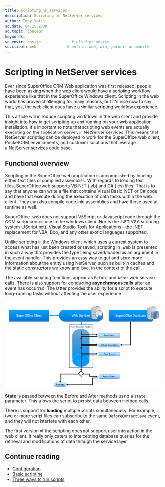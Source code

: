 ```yaml
---
title: scripting_ns_services       
description: Scripting in NetServer services
author: Tony Yates
so.date: 04.15.2009
so.topic: concept
keywords:
so.envir: onsite              # cloud or onsite
so.client: web              # online, web, win, pocket, or mobile
---
```


# Scripting in NetServer services

Ever since SuperOffice CRM Web application was first released, people have been asking when the web client would have a scripting workflow experience like that in the SuperOffice Windows client. Scripting in the web world has proven challenging for many reasons, but it's nice now to say that, yes, the web client does have a similar scripting workflow experience.

This article will introduce scripting workflows in the web client and provide insight into how to get scripting up and running on your web application installation. It's important to note that scripting web events are actually executing on the application server, in NetServer services. This means that NetServer scripting can be deployed to work for the SuperOffice web client, PocketCRM environments, and customer solutions that leverage a NetServer services code base.

## Functional overview

Scripting in the SuperOffice web application is accomplished by loading either text files or compiled assemblies. With regards to loading text files, SuperOffice web supports VB.NET (.vb) and C# (.cs) files. That is to say that anyone can write a file that contains Visual Basic .NET or C# code and have that execute during the execution of data tasks within the web client. They can also compile code into assemblies and have those used at runtime as well.

SuperOffice .web does not support VBScript or Javascript code through the COM script control use in the windows client. Nor is the .NET VSA scripting system (JScript.net), Visual Studio Tools for Applications – the .NET replacement for VBA, Boo, and any other exotic languages supported.

Unlike scripting in the Windows client, which uses a current system to access what has just been created or saved, scripting in .web is presented in such a way that provides the type being saved/loaded as an argument in the event handler. This provides an easy way to get and store more information about the entity using NetServer, such as built-in caches and the static constructors we know and love, in the context of the call.

The available scripting functions appear as `Before` and `After` web service calls. There is also support for conducting **asynchronous calls** after an event has occurred. The latter provides the ability for a script to execute long-running tasks without affecting the user experience.

![scripting][img1]

**State** is passed between the Before and After methods using a `state` parameter. This allows the script to persist data between method calls.

There is support for **loading** multiple scripts simultaneously. For example, two or more script files can subscribe to the same `BeforeContactSave` event, and they will not interfere with each other.

The first version of the scripting does not support user interaction in the web client. It really only caters to intercepting database queries for the retrieval and modifications of data through the service layer.

## Continue reading

* [Configuration][1]
* [Basic scripting][2]
* [Three ways to run scripts][3]

<!-- Referenced links -->
[1]: configure.md
[2]: basic-scripting.md
[3]: run-scripts.md

<!-- Referenced images -->
[img1]: media/netserverservicescripting-750.png
